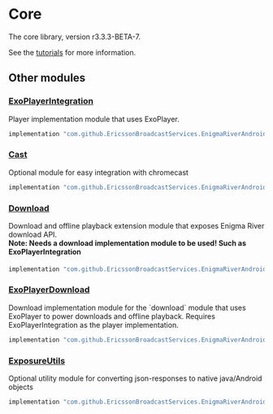 # Core

The core library, version r3.3.3-BETA-7.

See the [tutorials](tutorials/index.md) for more information.

## Other modules

### [ExoPlayerIntegration](https://github.com/EricssonBroadcastServices/EnigmaRiverAndroidExoPlayerIntegration/tree/r3.3.3-BETA-7)

<p>Player implementation module that uses ExoPlayer.</p>

```gradle
implementation "com.github.EricssonBroadcastServices.EnigmaRiverAndroid:exoplayerintegration:r3.3.3-BETA-7"
```

### [Cast](https://github.com/EricssonBroadcastServices/EnigmaRiverAndroidCast/tree/r3.3.3-BETA-7)

<p>Optional module for easy integration with chromecast</p>

```gradle
implementation "com.github.EricssonBroadcastServices.EnigmaRiverAndroid:cast:r3.3.3-BETA-7"
```

### [Download](https://github.com/EricssonBroadcastServices/EnigmaRiverAndroidDownload/tree/r3.3.3-BETA-7)

<p>Download and offline playback extension module that exposes Enigma River download API.</p>
<h4 style="margin-top: -1em">Note: Needs a download implementation module to be used! Such as ExoPlayerIntegration</h4>

```gradle
implementation "com.github.EricssonBroadcastServices.EnigmaRiverAndroid:download:r3.3.3-BETA-7"
```

### [ExoPlayerDownload](https://github.com/EricssonBroadcastServices/EnigmaRiverAndroidExoPlayerDownload/tree/r3.3.3-BETA-7)

<p>Download implementation module for the `download` module that uses ExoPlayer to power downloads and offline playback. Requires ExoPlayerIntegration as the player implementation.</p>

```gradle
implementation "com.github.EricssonBroadcastServices.EnigmaRiverAndroid:exoPlayerDownload:r3.3.3-BETA-7"
```

### [ExposureUtils](https://github.com/EricssonBroadcastServices/EnigmaRiverAndroidExposureUtils/tree/r3.3.3-BETA-7)

<p>Optional utility module for converting json-responses to native java/Android objects</p>

```gradle
implementation "com.github.EricssonBroadcastServices.EnigmaRiverAndroid:exposureUtils:r3.3.3-BETA-7"
```